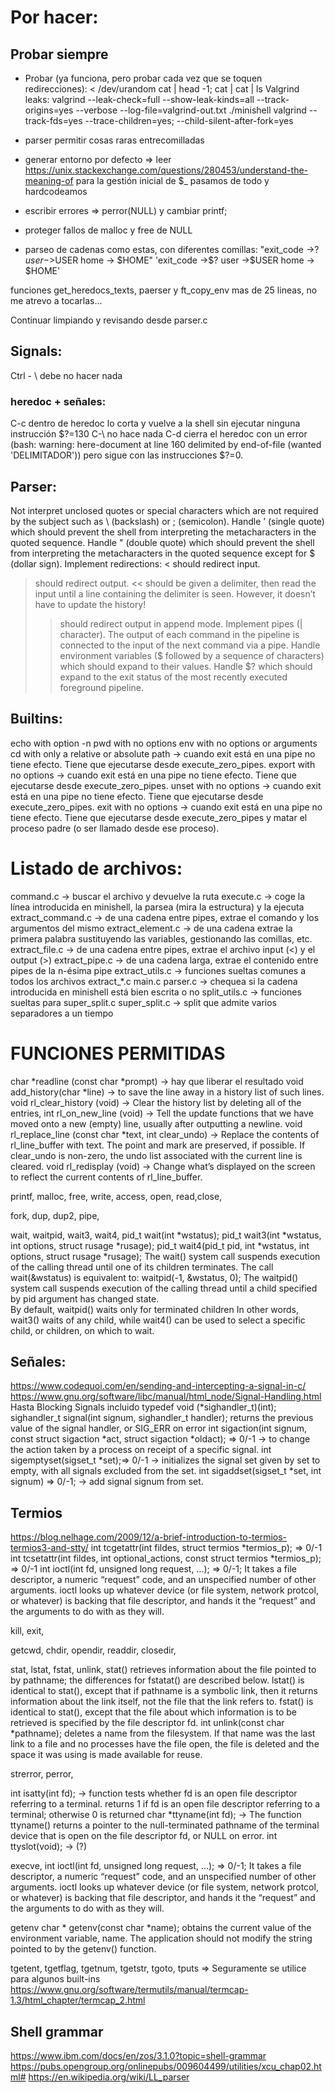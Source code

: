 # Por hacer:
## Probar siempre
- Probar (ya funciona, pero probar cada vez que se toquen redirecciones): < /dev/urandom cat | head -1; cat | cat | ls
Valgrind leaks:
valgrind --leak-check=full --show-leak-kinds=all --track-origins=yes --verbose --log-file=valgrind-out.txt ./minishell
valgrind --track-fds=yes --trace-children=yes; --child-silent-after-fork=yes

- parser permitir cosas raras entrecomilladas
- generar entorno por defecto => leer https://unix.stackexchange.com/questions/280453/understand-the-meaning-of para la gestión inicial de $_ pasamos de todo y hardcodeamos
- escribir errores => perror(NULL) y cambiar printf;
- proteger fallos de malloc y free de NULL

- parseo de cadenas como estas, con diferentes comillas:
"exit_code ->$? user ->$USER home -> $HOME"
'exit_code ->$? user ->$USER home -> $HOME'

funciones  get_heredocs_texts, paerser y ft_copy_env mas de 25 lineas, no me atrevo a tocarlas...

Continuar limpiando y revisando desde parser.c


## Signals:
Ctrl - \ debe no hacer nada

### heredoc + señales:
C-c dentro de heredoc lo corta y vuelve a la shell sin ejecutar ninguna instrucción $?=130
C-\ no hace nada
C-d cierra el heredoc con un error (bash: warning: here-document at line 160 delimited by end-of-file (wanted 'DELIMITADOR')) pero sigue con las instrucciones $?=0.

## Parser:
Not interpret unclosed quotes or special characters which are not required by the subject such as \ (backslash) or ; (semicolon).
Handle ’ (single quote) which should prevent the shell from interpreting the metacharacters in the quoted sequence.
Handle " (double quote) which should prevent the shell from interpreting the metacharacters in the quoted sequence except for $ (dollar sign).
Implement redirections:
< should redirect input.
> should redirect output.
<< should be given a delimiter, then read the input until a line containing the delimiter is seen. However, it doesn’t have to update the history!
>> should redirect output in append mode.
Implement pipes (| character). The output of each command in the pipeline is connected to the input of the next command via a pipe.
Handle environment variables ($ followed by a sequence of characters) which should expand to their values.
Handle $? which should expand to the exit status of the most recently executed foreground pipeline.


## Builtins:
echo with option -n
pwd with no options
env with no options or arguments
cd with only a relative or absolute path -> cuando exit está en una pipe no tiene efecto. Tiene que ejecutarse desde execute_zero_pipes.
export with no options -> cuando exit está en una pipe no tiene efecto. Tiene que ejecutarse desde execute_zero_pipes.
unset with no options -> cuando exit está en una pipe no tiene efecto. Tiene que ejecutarse desde execute_zero_pipes.
exit with no options -> cuando exit está en una pipe no tiene efecto. Tiene que ejecutarse desde execute_zero_pipes y matar el proceso padre (o ser llamado desde ese proceso).


# Listado de archivos:
command.c -> buscar el archivo y devuelve la ruta
execute.c -> coge la línea introducida en minishell, la parsea (mira la estructura) y la ejecuta
extract_command.c -> de una cadena entre pipes, extrae el comando y los argumentos del mismo
extract_element.c -> de una cadena extrae la primera palabra sustituyendo las variables, gestionando las comillas, etc.
extract_file.c -> de una cadena entre pipes, extrae el archivo input (<) y el output (>)
extract_pipe.c -> de una cadena larga, extrae el contenido entre pipes de la n-ésima pipe
extract_utils.c -> funciones sueltas comunes a todos los archivos extract_*.c
main.c
parser.c -> chequea si la cadena introducida en minishell está bien escrita o no
split_utils.c -> funciones sueltas para super_split.c
super_split.c -> split que admite varios separadores a un tiempo


# FUNCIONES PERMITIDAS

char *readline (const char *prompt) -> hay que liberar el resultado
void add_history(char *line) -> to save the line away in a history list of such lines.
void rl_clear_history (void) -> Clear the history list by deleting all of the entries,
int rl_on_new_line (void) -> Tell the update functions that we have moved onto a new (empty) line, usually after outputting a newline. 
void rl_replace_line (const char *text, int clear_undo) -> Replace the contents of rl_line_buffer with text. The point and mark are preserved, if possible. If clear_undo is non-zero, the undo list associated with the current line is cleared. 
void rl_redisplay (void) -> Change what’s displayed on the screen to reflect the current contents of rl_line_buffer. 

printf, 
malloc, free, 
write, access, open, read,close, 

fork, dup, dup2, pipe, 

wait, waitpid, wait3, wait4, 
pid_t wait(int *wstatus);
pid_t wait3(int *wstatus, int options, struct rusage *rusage);
pid_t wait4(pid_t pid, int *wstatus, int options, struct rusage *rusage);
The wait() system call suspends execution of the calling thread until one of its children terminates. 
The  call wait(&wstatus) is equivalent to: waitpid(-1, &wstatus, 0); 
The  waitpid()  system  call suspends execution of the calling thread until a child specified by pid argument has changed state.  
By default, waitpid() waits only for terminated children
In other words, wait3() waits of any child, while wait4() can be used to select a specific child, or children, on which to wait.



## Señales:
https://www.codequoi.com/en/sending-and-intercepting-a-signal-in-c/
https://www.gnu.org/software/libc/manual/html_node/Signal-Handling.html Hasta Blocking Signals incluido
typedef void (*sighandler_t)(int);
sighandler_t signal(int signum, sighandler_t handler); returns  the  previous value of the signal handler, or SIG_ERR on error
int sigaction(int signum, const struct sigaction *act, struct sigaction *oldact); => 0/-1  -> to change the action taken by a process on receipt of a specific signal. 
int sigemptyset(sigset_t *set);=> 0/-1 -> initializes the signal set given by set to empty, with all signals excluded from the set.
int sigaddset(sigset_t *set, int signum) => 0/-1; -> add signal signum from set.

## Termios
https://blog.nelhage.com/2009/12/a-brief-introduction-to-termios-termios3-and-stty/
int tcgetattr(int fildes, struct termios *termios_p); => 0/-1
int tcsetattr(int fildes, int optional_actions, const struct termios *termios_p); => 0/-1
int ioctl(int fd, unsigned long request, ...); => 0/-1; It takes a file descriptor, a numeric “request” code, and an unspecified number of other arguments. ioctl looks up whatever device (or file system, network protcol, or whatever) is backing that file descriptor, and hands it the “request” and the arguments to do with as they will.


kill, exit,

getcwd, chdir, opendir, readdir, closedir,

stat, lstat, fstat, unlink, 
stat()  retrieves information about the file pointed to by pathname; the differences for fstatat() are described below.
lstat() is identical to stat(), except that if pathname is a symbolic link, then it returns information about the link itself, not the file that the link refers to.
fstat()  is  identical to stat(), except that the file about which information is to be retrieved is specified by the file descriptor fd.
int unlink(const char *pathname); deletes a name from the filesystem.  If that name was the last link to a file and no processes have the file open, the file is deleted and the space it was using is made available for reuse.


strerror, perror, 

int isatty(int fd); -> function tests whether fd is an open file descriptor referring to a terminal. returns 1 if fd is an open file descriptor referring to a terminal; otherwise 0 is returned
char *ttyname(int fd); -> The function ttyname() returns a pointer to the null-terminated pathname of the terminal device that is open on the file descriptor fd, or NULL on error.
int ttyslot(void); -> (?)


execve,
int ioctl(int fd, unsigned long request, ...); => 0/-1; 
It takes a file descriptor, a numeric “request” code, and an unspecified number of other arguments. ioctl looks up whatever device (or file system, network protcol, or whatever) is backing that file descriptor, and hands it the “request” and the arguments to do with as they will.


getenv
char *     getenv(const char *name); obtains the current value of the environment variable, name.  The application should not modify the string pointed to by the getenv() function.


tgetent, tgetflag, tgetnum, tgetstr, tgoto, tputs => Seguramente se utilice para algunos built-ins
https://www.gnu.org/software/termutils/manual/termcap-1.3/html_chapter/termcap_2.html


## Shell grammar
https://www.ibm.com/docs/en/zos/3.1.0?topic=shell-grammar
https://pubs.opengroup.org/onlinepubs/009604499/utilities/xcu_chap02.html#
https://en.wikipedia.org/wiki/LL_parser
